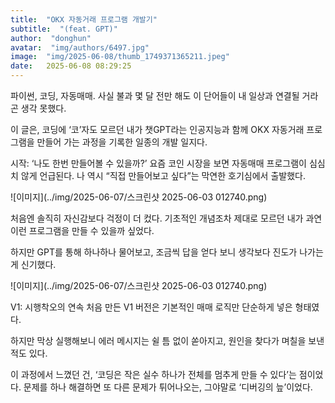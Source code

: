 ```yaml
---
title:  "OKX 자동거래 프로그램 개발기"
subtitle:  "(feat. GPT)"
author:  "donghun"
avatar:  "img/authors/6497.jpg"
image:  "img/2025-06-08/thumb_1749371365211.jpeg"
date:   2025-06-08 08:29:25
---
```


파이썬, 코딩, 자동매매.
사실 불과 몇 달 전만 해도 이 단어들이 내 일상과 연결될 거라곤 생각 못했다.

이 글은,
코딩에 ‘코’자도 모르던 내가
챗GPT라는 인공지능과 함께
OKX 자동거래 프로그램을 만들어 가는 과정을 기록한 일종의 개발 일지다.

시작: ‘나도 한번 만들어볼 수 있을까?’
요즘 코인 시장을 보면 자동매매 프로그램이 심심치 않게 언급된다.
나 역시 “직접 만들어보고 싶다”는 막연한 호기심에서 출발했다.

![이미지](../img/2025-06-07/스크린샷 2025-06-03 012740.png)

처음엔 솔직히 자신감보다 걱정이 더 컸다.
기초적인 개념조차 제대로 모르던 내가
과연 이런 프로그램을 만들 수 있을까 싶었다.

하지만 GPT를 통해 하나하나 물어보고,
조금씩 답을 얻다 보니
생각보다 진도가 나가는 게 신기했다.

![이미지](../img/2025-06-07/스크린샷 2025-06-03 012740.png)

V1: 시행착오의 연속
처음 만든 V1 버전은
기본적인 매매 로직만 단순하게 넣은 형태였다.

하지만 막상 실행해보니
에러 메시지는 쉴 틈 없이 쏟아지고,
원인을 찾다가 며칠을 보낸 적도 있다.

이 과정에서 느꼈던 건,
‘코딩은 작은 실수 하나가 전체를 멈추게 만들 수 있다’는 점이었다.
문제를 하나 해결하면 또 다른 문제가 튀어나오는,
그야말로 ‘디버깅의 늪’이었다.